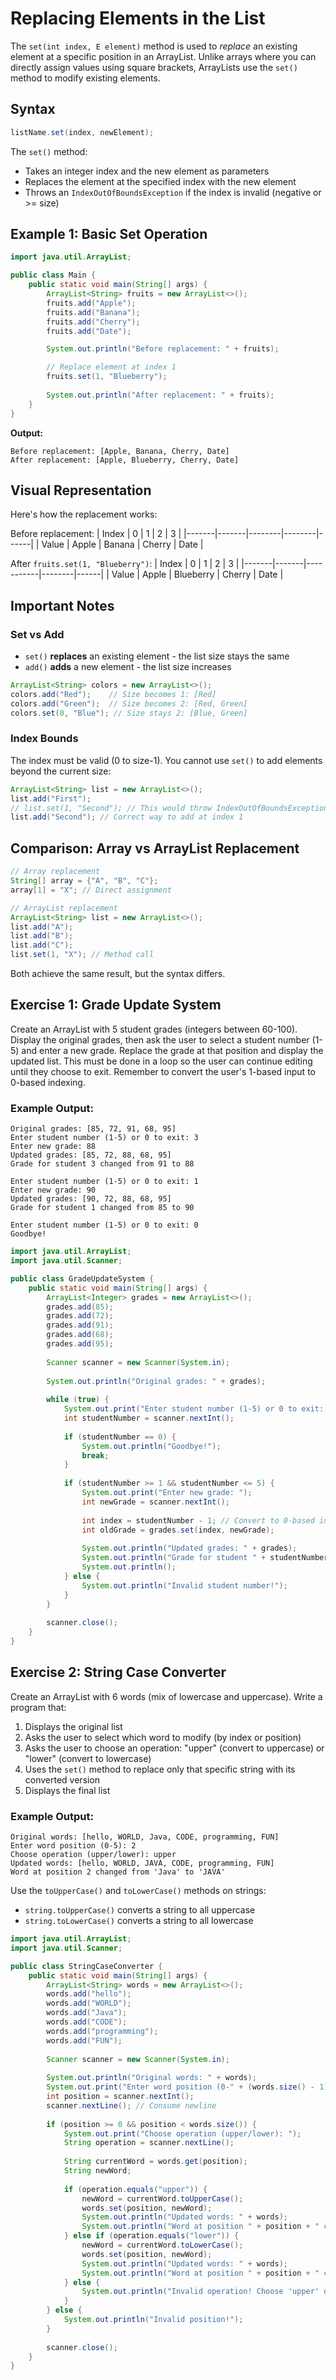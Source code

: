 # Replacing Elements in the List

The `set(int index, E element)` method is used to _replace_ an existing element at a specific position in an ArrayList. Unlike arrays where you can directly assign values using square brackets, ArrayLists use the `set()` method to modify existing elements.

## Syntax

```java
listName.set(index, newElement);
```

The `set()` method:
- Takes an integer index and the new element as parameters
- Replaces the element at the specified index with the new element
- Throws an `IndexOutOfBoundsException` if the index is invalid (negative or >= size)

## Example 1: Basic Set Operation

```java
import java.util.ArrayList;

public class Main {
    public static void main(String[] args) {
        ArrayList<String> fruits = new ArrayList<>();
        fruits.add("Apple");
        fruits.add("Banana");
        fruits.add("Cherry");
        fruits.add("Date");

        System.out.println("Before replacement: " + fruits);

        // Replace element at index 1
        fruits.set(1, "Blueberry");
        
        System.out.println("After replacement: " + fruits);
    }
}
```

**Output:**
```
Before replacement: [Apple, Banana, Cherry, Date]
After replacement: [Apple, Blueberry, Cherry, Date]
```

## Visual Representation

Here's how the replacement works:

Before replacement:
| Index | 0     | 1      | 2      | 3    |
|-------|-------|--------|--------|------|
| Value | Apple | Banana | Cherry | Date |

After `fruits.set(1, "Blueberry")`:
| Index | 0     | 1         | 2      | 3    |
|-------|-------|-----------|--------|------|
| Value | Apple | Blueberry | Cherry | Date |



## Important Notes

### Set vs Add
- `set()` **replaces** an existing element - the list size stays the same
- `add()` **adds** a new element - the list size increases

```java
ArrayList<String> colors = new ArrayList<>();
colors.add("Red");    // Size becomes 1: [Red]
colors.add("Green");  // Size becomes 2: [Red, Green]
colors.set(0, "Blue"); // Size stays 2: [Blue, Green]
```

### Index Bounds
The index must be valid (0 to size-1). You cannot use `set()` to add elements beyond the current size:

```java
ArrayList<String> list = new ArrayList<>();
list.add("First");
// list.set(1, "Second"); // This would throw IndexOutOfBoundsException!
list.add("Second"); // Correct way to add at index 1
```



## Comparison: Array vs ArrayList Replacement

```java
// Array replacement
String[] array = {"A", "B", "C"};
array[1] = "X"; // Direct assignment

// ArrayList replacement
ArrayList<String> list = new ArrayList<>();
list.add("A");
list.add("B");
list.add("C");
list.set(1, "X"); // Method call
```

Both achieve the same result, but the syntax differs.

## Exercise 1: Grade Update System

Create an ArrayList with 5 student grades (integers between 60-100). Display the original grades, then ask the user to select a student number (1-5) and enter a new grade. Replace the grade at that position and display the updated list. This must be done in a loop so the user can continue editing until they choose to exit. Remember to convert the user's 1-based input to 0-based indexing.

### Example Output:
```
Original grades: [85, 72, 91, 68, 95]
Enter student number (1-5) or 0 to exit: 3
Enter new grade: 88
Updated grades: [85, 72, 88, 68, 95]
Grade for student 3 changed from 91 to 88

Enter student number (1-5) or 0 to exit: 1
Enter new grade: 90
Updated grades: [90, 72, 88, 68, 95]
Grade for student 1 changed from 85 to 90

Enter student number (1-5) or 0 to exit: 0
Goodbye!
```

<hint title="Solution">

```java
import java.util.ArrayList;
import java.util.Scanner;

public class GradeUpdateSystem {
    public static void main(String[] args) {
        ArrayList<Integer> grades = new ArrayList<>();
        grades.add(85);
        grades.add(72);
        grades.add(91);
        grades.add(68);
        grades.add(95);
        
        Scanner scanner = new Scanner(System.in);
        
        System.out.println("Original grades: " + grades);
        
        while (true) {
            System.out.print("Enter student number (1-5) or 0 to exit: ");
            int studentNumber = scanner.nextInt();
            
            if (studentNumber == 0) {
                System.out.println("Goodbye!");
                break;
            }
            
            if (studentNumber >= 1 && studentNumber <= 5) {
                System.out.print("Enter new grade: ");
                int newGrade = scanner.nextInt();
                
                int index = studentNumber - 1; // Convert to 0-based index
                int oldGrade = grades.set(index, newGrade);
                
                System.out.println("Updated grades: " + grades);
                System.out.println("Grade for student " + studentNumber + " changed from " + oldGrade + " to " + newGrade);
                System.out.println();
            } else {
                System.out.println("Invalid student number!");
            }
        }
        
        scanner.close();
    }
}
```

</hint>


## Exercise 2: String Case Converter

Create an ArrayList with 6 words (mix of lowercase and uppercase). Write a program that:
1. Displays the original list
2. Asks the user to select which word to modify (by index or position)
3. Asks the user to choose an operation: "upper" (convert to uppercase) or "lower" (convert to lowercase)
4. Uses the `set()` method to replace only that specific string with its converted version
5. Displays the final list

### Example Output:
```
Original words: [hello, WORLD, Java, CODE, programming, FUN]
Enter word position (0-5): 2
Choose operation (upper/lower): upper
Updated words: [hello, WORLD, JAVA, CODE, programming, FUN]
Word at position 2 changed from 'Java' to 'JAVA'
```

<hint title="Hint 1">

Use the `toUpperCase()` and `toLowerCase()` methods on strings:
- `string.toUpperCase()` converts a string to all uppercase
- `string.toLowerCase()` converts a string to all lowercase

</hint>

<hint title="Solution">

```java
import java.util.ArrayList;
import java.util.Scanner;

public class StringCaseConverter {
    public static void main(String[] args) {
        ArrayList<String> words = new ArrayList<>();
        words.add("hello");
        words.add("WORLD");
        words.add("Java");
        words.add("CODE");
        words.add("programming");
        words.add("FUN");
        
        Scanner scanner = new Scanner(System.in);
        
        System.out.println("Original words: " + words);
        System.out.print("Enter word position (0-" + (words.size() - 1) + "): ");
        int position = scanner.nextInt();
        scanner.nextLine(); // Consume newline
        
        if (position >= 0 && position < words.size()) {
            System.out.print("Choose operation (upper/lower): ");
            String operation = scanner.nextLine();
            
            String currentWord = words.get(position);
            String newWord;
            
            if (operation.equals("upper")) {
                newWord = currentWord.toUpperCase();
                words.set(position, newWord);
                System.out.println("Updated words: " + words);
                System.out.println("Word at position " + position + " changed from '" + currentWord + "' to '" + newWord + "'");
            } else if (operation.equals("lower")) {
                newWord = currentWord.toLowerCase();
                words.set(position, newWord);
                System.out.println("Updated words: " + words);
                System.out.println("Word at position " + position + " changed from '" + currentWord + "' to '" + newWord + "'");
            } else {
                System.out.println("Invalid operation! Choose 'upper' or 'lower'.");
            }
        } else {
            System.out.println("Invalid position!");
        }
        
        scanner.close();
    }
}
```

</hint>